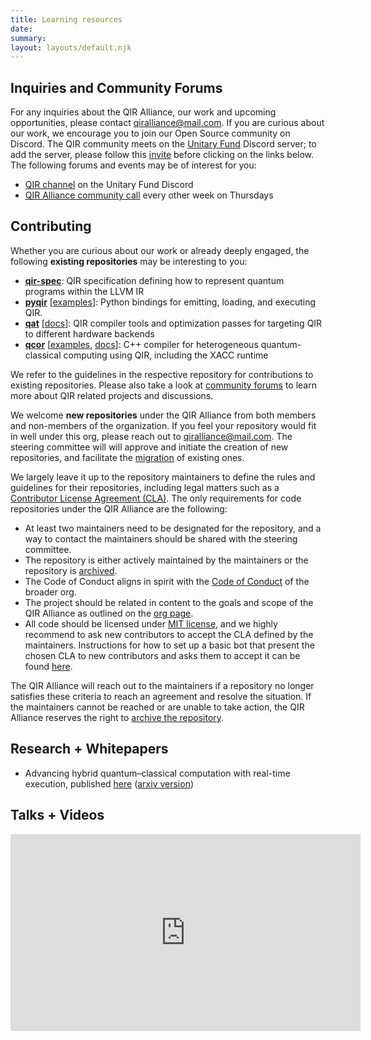 ```yaml
---
title: Learning resources
date:
summary:
layout: layouts/default.njk
---
```


## Inquiries and Community Forums

For any inquiries about the QIR Alliance, our work and upcoming opportunities, please contact [qiralliance@mail.com](mailto:qiralliance@mail.com).
If you are curious about our work, we encourage you to join our Open Source community on Discord. The QIR community meets on the [Unitary Fund](https://unitary.fund/) Discord server; to add the server, please follow this [invite](https://discord.com/invite/JqVGmpkP96) before clicking on the links below. The following forums and events may be of interest for you:

- [QIR channel](https://discord.com/channels/764231928676089909/920935966586306631) on the Unitary Fund Discord
- [QIR Alliance community call](https://calendar.google.com/calendar/event?eid=NnJua2o0M2hqOGQyODZrdHAxYW82djg2Z2RfMjAyMjAyMDNUMTczMDAwWiBjX21ncWRxNmhqMmlzaTRkNmg0NjdrZnF2ZzYwQGc) every other week on Thursdays

## Contributing

Whether you are curious about our work or already deeply engaged, the following
**existing repositories** may be interesting to you:

- [**qir-spec**](https://github.com/qir-alliance/qir-spec): QIR specification defining how to represent quantum programs within the LLVM IR
- [**pyqir**](https://github.com/qir-alliance/pyqir) [[examples](https://github.com/qir-alliance/pyqir/tree/main/examples)]: Python bindings for emitting, loading, and executing QIR.
- [**qat**](https://github.com/qir-alliance/qat) [[docs](https://qir-alliance.github.io/qat/)]: QIR compiler tools and optimization passes for targeting QIR to different hardware backends
- [**qcor**](https://github.com/qir-alliance/qcor) [[examples](https://github.com/qir-alliance/qcor/tree/master/examples), [docs](https://aide-qc.github.io/deploy/lang_spec/)]: C++ compiler for heterogeneous quantum-classical computing using QIR, including the XACC runtime

We refer to the guidelines in the respective repository for contributions to existing repositories. Please also take a look at [community forums](#inquiries-and-community-forums) to learn more about QIR related projects and discussions.

We welcome **new repositories** under the QIR Alliance from both members and non-members of the organization. If you feel your repository would fit in well under this org, please reach out to [qiralliance@mail.com](mailto:qiralliance@mail.com). The steering committee will will approve and initiate the creation of new repositories, and facilitate the <!-- markdown-link-check-disable -->[migration](https://docs.github.com/en/repositories/creating-and-managing-repositories/transferring-a-repository#transferring-a-repository-owned-by-your-user-account)<!-- markdown-link-check-enable --> of existing ones.

We largely leave it up to the repository maintainers to define the rules and guidelines for their repositories, including legal matters such as a [Contributor License Agreement (CLA)](https://en.wikipedia.org/wiki/Contributor_License_Agreement). The only requirements for code repositories under the QIR Alliance are the following:

- At least two maintainers need to be designated for the repository, and a way to contact the maintainers should be shared with the steering committee.
- The repository is either actively maintained by the maintainers or the repository is <!-- markdown-link-check-disable -->[archived](https://docs.github.com/en/repositories/archiving-a-github-repository/archiving-repositories)<!-- markdown-link-check-enable -->.
- The Code of Conduct aligns in spirit with the [Code of Conduct](https://github.com/qir-alliance/.github/blob/main/Code_of_Conduct.md) of the broader org.
- The project should be related in content to the goals and scope of the QIR Alliance as outlined on the [org page](https://qiralliance.org/).
- All code should be licensed under [MIT license](https://mit-license.org/), and we highly recommend to ask new contributors to accept the CLA defined by the maintainers. Instructions for how to set up a basic bot that present the chosen CLA to new contributors and asks them to accept it can be found [here](https://github.com/qir-alliance/.github/blob/main/workflow-templates/utils/cla_bot_setup.md).

The QIR Alliance will reach out to the maintainers if a repository no longer satisfies these criteria to reach an agreement and resolve the situation. If the maintainers cannot be reached or are unable to take action, the QIR Alliance reserves the right to [archive the repository](https://docs.github.com/en/repositories/archiving-a-github-repository/archiving-repositories).

## Research + Whitepapers

- Advancing hybrid quantum–classical computation with real-time execution, published [here](<https://www.frontiersin.org/articles/10.3389/fphy.2022.940293/full>) ([arxiv version](https://arxiv.org/abs/2206.12950))

## Talks + Videos

<iframe width="560" height="315" src="https://www.youtube-nocookie.com/embed/_0QJicz4ZR4" title="YouTube video player" frameborder="0" allow="accelerometer; autoplay; clipboard-write; encrypted-media; gyroscope; picture-in-picture" allowfullscreen></iframe>
